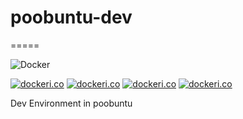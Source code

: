 # poobuntu-dev
=====

![Docker](https://github.com/InnovAnon-Inc/poobuntu-dev/workflows/Docker/badge.svg)

[![dockeri.co](https://dockeri.co/image/innovanon/poobuntu-dev)](https://hub.docker.com/r/innovanon/poobuntu-dev/)
[![dockeri.co](https://dockeri.co/image/innovanon/poobuntu-dev-20.04)](https://hub.docker.com/r/innovanon/poobuntu-dev-20.04/)
[![dockeri.co](https://dockeri.co/image/innovanon/poobuntu-dev-18.04)](https://hub.docker.com/r/innovanon/poobuntu-dev-18.04/)
[![dockeri.co](https://dockeri.co/image/innovanon/poobuntu-dev-16.04)](https://hub.docker.com/r/innovanon/poobuntu-dev-16.04/)

Dev Environment in poobuntu
